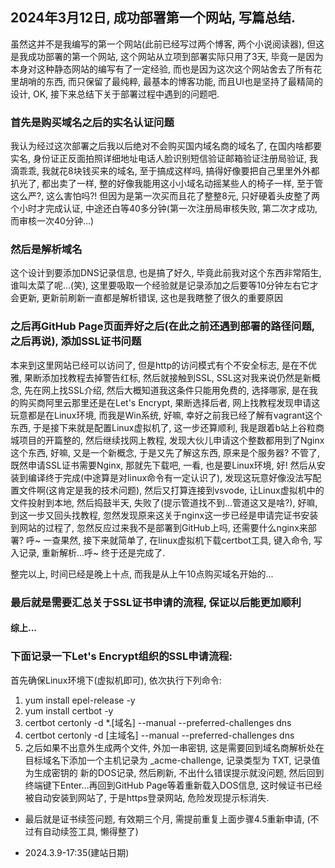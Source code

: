 ## 2024年3月12日, 成功部署第一个网站, 写篇总结.

虽然这并不是我编写的第一个网站(此前已经写过两个博客, 两个小说阅读器), 但这是我成功部署的第一个网站, 这个网站从立项到部署实际只用了3天, 毕竟一是因为本身对这种静态网站的编写有了一定经验, 而也是因为这次这个网站舍去了所有花里胡哨的东西, 而只保留了最纯粹, 最基本的博客功能, 而且UI也是坚持了最精简的设计, OK, 接下来总结下关于部署过程中遇到的问题吧.

### 首先是购买域名之后的实名认证问题

我认为经过这次部署之后我以后绝对不会购买国内域名商的域名了, 在国内啥都要实名, 身份证正反面拍照详细地址电话人脸识别短信验证邮箱验证注册局验证, 我滴乖乖, 我就花8块钱买来的域名, 至于搞成这样吗, 搞得好像要把自己里里外外都扒光了, 都出卖了一样, 整的好像我能用这小小域名动摇某些人的椅子一样, 至于管这么严?, 这么害怕吗?! 但因为是第一次买而且花了整整8元, 只好硬着头皮整了两个小时才完成认证, 中途还白等40多分钟(第一次注册局审核失败, 第二次才成功, 而审核一次40分钟...)

### 然后是解析域名

这个设计到要添加DNS记录信息, 也是搞了好久, 毕竟此前我对这个东西非常陌生, 谁叫太菜了呢...(笑), 这里要吸取一个经验就是记录添加之后要等10分钟左右它才会更新, 更新前刷新一直都是解析错误, 这也是我瞎整了很久的重要原因

### 之后再GitHub Page页面弄好之后(在此之前还遇到部署的路径问题, 之后再说), 添加SSL证书问题

本来到这里网站已经可以访问了, 但是http的访问模式有个不安全标志, 是在不优雅, 果断添加找教程去掉警告红标, 然后就接触到SSL, SSL这对我来说仍然是新概念, 先在网上找SSL介绍, 然后大概知道我这条件只能用免费的, 选择哪家, 是在我的购买商阿里云那里还是在Let's Encrypt, 果断选择后者, 网上找教程发现申请这玩意都是在Linux环境, 而我是Win系统, 好嘛, 幸好之前我已经了解有vagrant这个东西, 于是接下来就是配置Linux虚拟机了, 这一步还算顺利, 我是跟着b站上谷粒商城项目的开篇整的, 然后继续找网上教程, 发现大伙儿申请这个整数都用到了Nginx这个东西, 好嘛, 又是一个新概念, 于是又先了解这东西, 原来是个服务器? 不管了, 既然申请SSL证书需要Nginx, 那就先下载吧, 一看, 也是要Linux环境, 好! 然后从安装到编译终于完成(中途算是对linux命令有一定认识了), 发现这玩意好像没法写配置文件啊(这肯定是我的技术问题), 然后又打算连接到vsvode, 让Linux虚拟机中的文件投射到本地, 然后捣鼓半天, 失败了(提示管道找不到...管道这又是啥?),  好嘛, 到这一步又回头找教程, 忽然发现原来这关于nginx这一步已经是申请完证书安装到网站的过程了, 忽然反应过来我不是部署到GitHub上吗, 还需要什么nginx来部署? 呼~ 一查果然, 接下来就简单了, 在linux虚拟机下载certbot工具, 键入命令, 写入记录, 重新解析...呼~ 终于还是完成了.

整完以上, 时间已经是晚上十点, 而我是从上午10点购买域名开始的...

### 最后就是需要汇总关于SSL证书申请的流程, 保证以后能更加顺利

#### 综上...

### 下面记录一下Let's Encrypt组织的SSL申请流程:

首先确保Linux环境下(虚拟机即可), 依次执行下列命令:
1. yum install epel-release -y
2. yum install certbot -y
3. certbot certonly -d *.[域名] --manual --preferred-challenges dns <!-- 这个申请的是泛域名 -->
4. certbot certonly -d [主域名] --manual --preferred-challenges dns <!-- 这个是主域名, 理论上3, 4执行一条即可 -->
5. 之后如果不出意外生成两个文件, 外加一串密钥, 这是需要回到域名商解析处在目标域名下添加一个主机记录为 _acme-challenge, 记录类型为 TXT, 记录值为生成密钥的 新的DOS记录, 然后刷新, 不出什么错误提示就没问题, 然后回到终端键下Enter...再回到GitHub Page等着重新载入DOS信息, 这时候证书已经被自动安装到网站了, 于是https登录网站, 危险发现提示标消失.

- 最后就是证书续签问题, 有效期三个月, 需提前重复上面步骤4.5重新申请, (不过有自动续签工具, 懒得整了)


- 2024.3.9-17:35(建站日期)